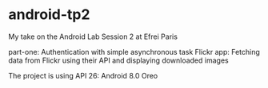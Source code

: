 # android-tp2
My take on the Android Lab Session 2 at Efrei Paris

part-one: Authentication with simple asynchronous task
Flickr app: Fetching data from Flickr using their API and displaying downloaded images

The project is using API 26: Android 8.0 Oreo
